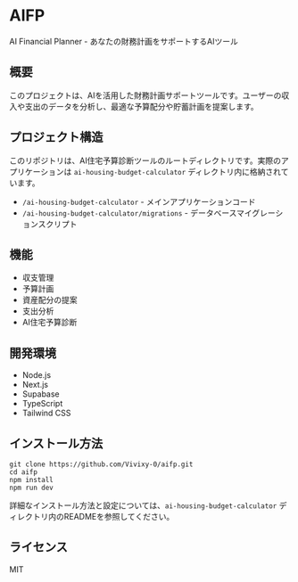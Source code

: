 # AIFP

AI Financial Planner - あなたの財務計画をサポートするAIツール

## 概要

このプロジェクトは、AIを活用した財務計画サポートツールです。ユーザーの収入や支出のデータを分析し、最適な予算配分や貯蓄計画を提案します。

## プロジェクト構造

このリポジトリは、AI住宅予算診断ツールのルートディレクトリです。実際のアプリケーションは `ai-housing-budget-calculator` ディレクトリ内に格納されています。

- `/ai-housing-budget-calculator` - メインアプリケーションコード
- `/ai-housing-budget-calculator/migrations` - データベースマイグレーションスクリプト

## 機能

- 収支管理
- 予算計画
- 資産配分の提案
- 支出分析
- AI住宅予算診断

## 開発環境

- Node.js
- Next.js
- Supabase
- TypeScript
- Tailwind CSS

## インストール方法

```
git clone https://github.com/Vivixy-0/aifp.git
cd aifp
npm install
npm run dev
```

詳細なインストール方法と設定については、`ai-housing-budget-calculator` ディレクトリ内のREADMEを参照してください。

## ライセンス

MIT
